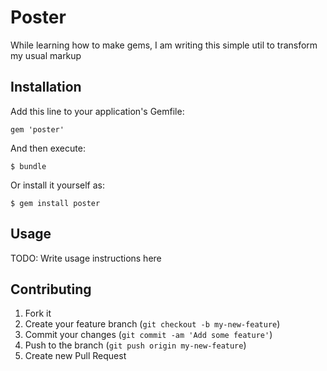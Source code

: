 # Poster

While learning how to make gems, I am writing this simple util to transform my usual markup  

## Installation

Add this line to your application's Gemfile:

    gem 'poster'

And then execute:

    $ bundle

Or install it yourself as:

    $ gem install poster

## Usage

TODO: Write usage instructions here

## Contributing

1. Fork it
2. Create your feature branch (`git checkout -b my-new-feature`)
3. Commit your changes (`git commit -am 'Add some feature'`)
4. Push to the branch (`git push origin my-new-feature`)
5. Create new Pull Request
